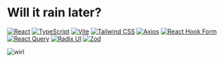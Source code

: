 # Will it rain later? 

[![React](https://img.shields.io/badge/React-20232A?style=for-the-badge&logo=react&logoColor=61DAFB)](https://reactjs.org)  [![TypeScript](https://img.shields.io/badge/TypeScript-007ACC?style=for-the-badge&logo=typescript&logoColor=white)](https://www.typescriptlang.org)  [![Vite](https://img.shields.io/badge/Vite-646CFF?style=for-the-badge&logo=vite&logoColor=white)](https://vitejs.dev)  [![Tailwind CSS](https://img.shields.io/badge/Tailwind_CSS-38B2AC?style=for-the-badge&logo=tailwind-css&logoColor=white)](https://tailwindcss.com)  [![Axios](https://img.shields.io/badge/Axios-5A29E4?style=for-the-badge&logo=axios&logoColor=white)](https://axios-http.com)  [![React Hook Form](https://img.shields.io/badge/react_hook_form-EC5990?style=for-the-badge&logo=react-hook-form&logoColor=white)](https://react-hook-form.com)  [![React Query](https://img.shields.io/badge/React_Query-FF4154?style=for-the-badge&logo=react-query&logoColor=white)](https://tanstack.com/query/v4)  [![Radix UI](https://img.shields.io/badge/Radix_UI-000000?style=for-the-badge&logo=radix-ui&logoColor=white)](https://www.radix-ui.com)  [![Zod](https://img.shields.io/badge/Zod-100000?style=for-the-badge&logo=zod&logoColor=white)](https://github.com/colinhacks/zod)

![wirl](https://github.com/user-attachments/assets/fcd3c06f-1df7-4397-9604-ea0b3cb4a834)
